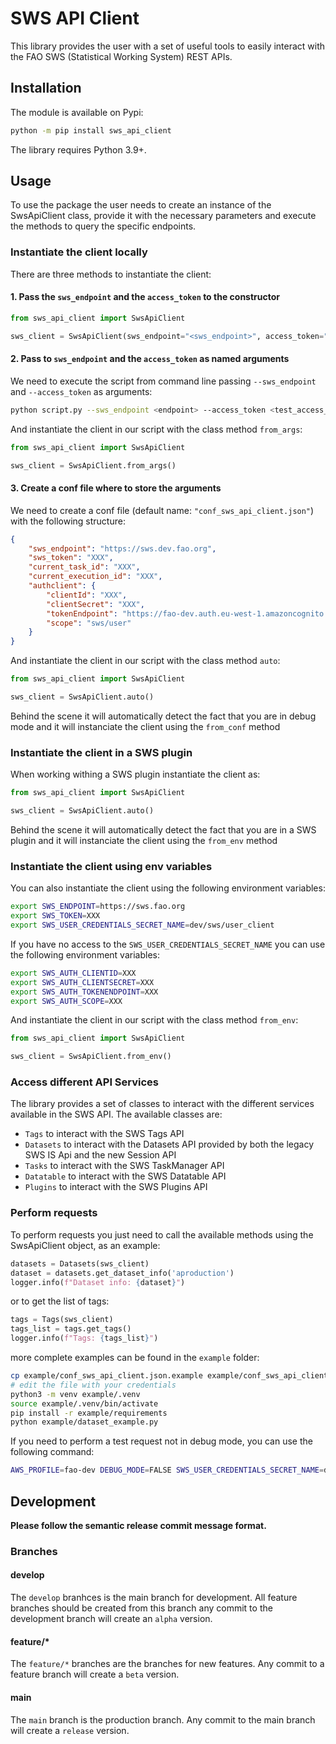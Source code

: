 # SWS API Client

This library provides the user with a set of useful tools to easily interact with the FAO SWS (Statistical Working System) REST APIs.

## Installation

The module is available on Pypi:

```bash
python -m pip install sws_api_client
```

The library requires Python 3.9+.

## Usage

To use the package the user needs to create an instance of the SwsApiClient class, provide it with the necessary parameters and execute the methods to query the specific endpoints.  

### Instantiate the client locally

There are three methods to instantiate the client:

#### 1. Pass the `sws_endpoint` and the `access_token` to the constructor

```python
from sws_api_client import SwsApiClient

sws_client = SwsApiClient(sws_endpoint="<sws_endpoint>", access_token="<access_token>")
```

#### 2. Pass to `sws_endpoint` and the `access_token` as named arguments

We need to execute the script from command line passing `--sws_endpoint` and `--access_token` as arguments:

```bash
python script.py --sws_endpoint <endpoint> --access_token <test_access_token>
```

And instantiate the client in our script with the class method `from_args`:

```python
from sws_api_client import SwsApiClient

sws_client = SwsApiClient.from_args()
```

#### 3. Create a conf file where to store the arguments

We need to create a conf file (default name: `"conf_sws_api_client.json"`) with the following structure:

```json
{
    "sws_endpoint": "https://sws.dev.fao.org",
    "sws_token": "XXX",
    "current_task_id": "XXX",
    "current_execution_id": "XXX",
    "authclient": {
        "clientId": "XXX",
        "clientSecret": "XXX",
        "tokenEndpoint": "https://fao-dev.auth.eu-west-1.amazoncognito.com/oauth2/token",
        "scope": "sws/user"
    }
}
```


And instantiate the client in our script with the class method `auto`:

```python
from sws_api_client import SwsApiClient

sws_client = SwsApiClient.auto()
```


Behind the scene it will automatically detect the fact that you are in debug mode and it will instanciate the client using the `from_conf` method

### Instantiate the client in a SWS plugin

When working withing a SWS plugin instantiate the client as:

```python
from sws_api_client import SwsApiClient

sws_client = SwsApiClient.auto()
```

Behind the scene it will automatically detect the fact that you are in a SWS plugin and it will instanciate the client using the `from_env` method

### Instantiate the client using env variables

You can also instantiate the client using the following environment variables:

```bash
export SWS_ENDPOINT=https://sws.fao.org
export SWS_TOKEN=XXX
export SWS_USER_CREDENTIALS_SECRET_NAME=dev/sws/user_client
```

If you have no access to the `SWS_USER_CREDENTIALS_SECRET_NAME` you can use the following environment variables:

```bash
export SWS_AUTH_CLIENTID=XXX
export SWS_AUTH_CLIENTSECRET=XXX
export SWS_AUTH_TOKENENDPOINT=XXX
export SWS_AUTH_SCOPE=XXX
```

And instantiate the client in our script with the class method `from_env`:

```python
from sws_api_client import SwsApiClient

sws_client = SwsApiClient.from_env()
```

### Access different API Services

The library provides a set of classes to interact with the different services available in the SWS API. The available classes are:
- `Tags` to interact with the SWS Tags API
- `Datasets` to interact with the Datasets API provided by both the legacy SWS IS Api and the new Session API
- `Tasks` to interact with the SWS TaskManager API
- `Datatable` to interact with the SWS Datatable API
- `Plugins` to interact with the SWS Plugins API

### Perform requests

To perform requests you just need to call the available methods using the SwsApiClient object, as an example:

```python
datasets = Datasets(sws_client)
dataset = datasets.get_dataset_info('aproduction')
logger.info(f"Dataset info: {dataset}")
```

or to get the list of tags:

```python
tags = Tags(sws_client)
tags_list = tags.get_tags()
logger.info(f"Tags: {tags_list}")
```

more complete examples can be found in the `example` folder:

```bash
cp example/conf_sws_api_client.json.example example/conf_sws_api_client.json
# edit the file with your credentials
python3 -m venv example/.venv
source example/.venv/bin/activate
pip install -r example/requirements
python example/dataset_example.py
```

If you need to perform a test request not in debug mode, you can use the following command:
    
```bash
AWS_PROFILE=fao-dev DEBUG_MODE=FALSE SWS_USER_CREDENTIALS_SECRET_NAME=dev/sws/user_client SWS_TOKEN=YOUR_TOKEN SWS_ENDPOINT=https://sws.dev.fao.org python3 dataset_example.py
```

## Development

**Please follow the semantic release commit message format.**

### Branches

#### develop
The `develop` branhces is the main branch for development. All feature branches should be created from this branch any commit to the development branch will create an `alpha` version.

#### feature/*
The `feature/*` branches are the branches for new features. Any commit to a feature branch will create a `beta` version.

#### main
The `main` branch is the production branch. Any commit to the main branch will create a `release` version.